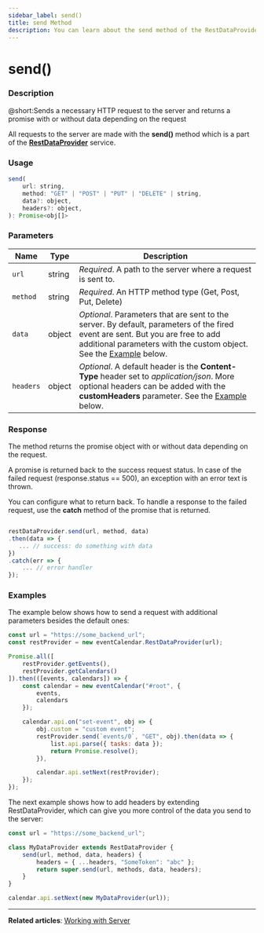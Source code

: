 ```yaml
---
sidebar_label: send()
title: send Method
description: You can learn about the send method of the RestDataProvider in the documentation of the DHTMLX JavaScript To Do List library. Browse developer guides and API reference, try out code examples and live demos, and download a free 30-day evaluation version of DHTMLX To Do List.
---
```


# send()

### Description

@short:Sends a necessary HTTP request to the server and returns a promise with or without data depending on the request 

All requests to the server are made with the **send()** method which is a part of the [**RestDataProvider**](guides/working_with_server.md/#restdataprovider) service.


### Usage

~~~js
send(
    url: string,
    method: "GET" | "POST" | "PUT" | "DELETE" | string,
    data?: object,
    headers?: object,
): Promise<obj[]>
~~~

### Parameters


| Name       | Type        | Description |
| ----------- | ----------- | ----------- |
| `url`         |  string     | *Required*. A path to the server where a request is sent to.            |
| `method`            |string             | *Required*. An HTTP method type (Get, Post, Put, Delete)            |
| `data`  | object        | *Optional*. Parameters that are sent to the server. By default, parameters of the fired event are sent.  But you are free to add additional parameters with the custom object. See the [Example](#examples) below. |
| `headers`  |object       | *Optional*. A default header is the **Content-Type** header set to *application/json*. More optional headers can be added with the **customHeaders** parameter. See the [Example](#examples) below. |

### Response

The method returns the promise object with or without data depending on the request.

A promise is returned back to the success request status. In case of the failed request (response.status == 500), an exception with an error text is thrown.

You can configure what to return back. To handle a response to the failed request, use the **catch** method of the promise that is returned. 

~~~js

restDataProvider.send(url, method, data)
.then(data => {
   ... // success: do something with data
})
.catch(err => {
    ... // error handler
});

~~~

### Examples

The example below shows how to send a request with additional parameters besides the default ones:

~~~js {13-18}
const url = "https://some_backend_url";
const restProvider = new eventCalendar.RestDataProvider(url);

Promise.all([
    restProvider.getEvents(),
    restProvider.getCalendars()
]).then(([events, calendars]) => {
    const calendar = new eventCalendar("#root", {
        events,
        calendars
    });

    calendar.api.on("set-event", obj => {
        obj.custom = "custom event";
        restProvider.send(`events/0`, "GET", obj).then(data => {
            list.api.parse({ tasks: data });
            return Promise.resolve();
        }),

        calendar.api.setNext(restProvider);
    });
});

~~~

The next example shows how to add headers by extending RestDataProvider, which can give you more control of the data you send to the server: 

~~~js {3-8}
const url = "https://some_backend_url";

class MyDataProvider extends RestDataProvider {
    send(url, method, data, headers) {
        headers = { ...headers, "SomeToken": "abc" };
        return super.send(url, methods, data, headers);
    }
}

calendar.api.setNext(new MyDataProvider(url));
~~~ 
---

**Related articles**: [Working with Server](guides/working_with_server.md)